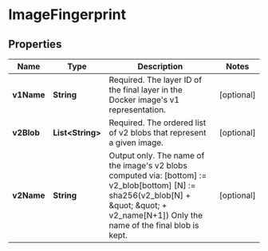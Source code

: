 
# ImageFingerprint

## Properties
Name | Type | Description | Notes
------------ | ------------- | ------------- | -------------
**v1Name** | **String** | Required. The layer ID of the final layer in the Docker image&#39;s v1 representation. |  [optional]
**v2Blob** | **List&lt;String&gt;** | Required. The ordered list of v2 blobs that represent a given image. |  [optional]
**v2Name** | **String** | Output only. The name of the image&#39;s v2 blobs computed via:   [bottom] :&#x3D; v2_blob[bottom]   [N] :&#x3D; sha256(v2_blob[N] + \&quot; \&quot; + v2_name[N+1]) Only the name of the final blob is kept. |  [optional]



